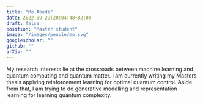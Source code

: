 ```yaml
---
title: "Mo Abedi"
date: 2022-09-29T20:04:48+02:00
draft: false
position: "Master student"
image: "/images/people/mo.svg"
googlescholar: ""
github: ""
arXiv: ""
---
```


My research interests lie at the crossroads between machine learning and quantum computing and quantum matter. I am currently writing my Masters thesis applying reinforcement learning for optimal quantum control. Aside from that, I am trying to do generative modelling and representation learning for learning quantum complexity.